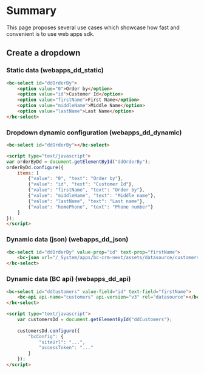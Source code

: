 # Summary

This page proposes several use cases which showcase how fast and convenient is to use web apps sdk.

## Create a dropdown

### Static data (webapps_dd_static)

```html
<bc-select id="ddOrderBy">
    <option value="0">Order by</option>
    <option value="id">Customer Id</option>
    <option value="firstName">First Name</option>
    <option value="middleName">Middle Name</option>
    <option value="lastName">Last Name</option>
</bc-select>
```

### Dropdown dynamic configuration (webapps_dd_dynamic)

```html
<bc-select id="ddOrderBy"></bc-select>

<script type="text/javascript">
var orderByDd = document.getElementById("ddOrderBy");
orderByDd.configure({
    items: [
        {"value": "0", "text": "Order by"},
        {"value": "id", "text": "Customer Id"},
        {"value": "firstName", "text": "Order by"},
        {"value": "middleName", "text": "Middle name"},
        {"value": "lastName", "text": "Last name"},
        {"value": "homePhone", "text": "Phone number"}
    ]
});
</script>
```

### Dynamic data (json) (webapps_dd_json)

```html
<bc-select id="ddOrderBy" value-prop="id" text-prop="firstName">
    <bc-json url="/_System/apps/bc-crm-next/assets/datasource/customers.json" rel="datasource"></bc-json>
</bc-select>
```

### Dynamic data (BC api) (webapps_dd_api)

```html
<bc-select id="ddCustomers" value-field="id" text-field="firstName">
    <bc-api api-name="customers" api-version="v3" rel="datasource"></bc-json>
</bc-select>

<script type="text/javascript">
    var customersDd = document.getElementById("ddCustomers");
    
    customersDd.configure({
        "bcConfig": {
            "siteUrl": "...",
            "accessToken": "..."
        }
    });
</script>
```

